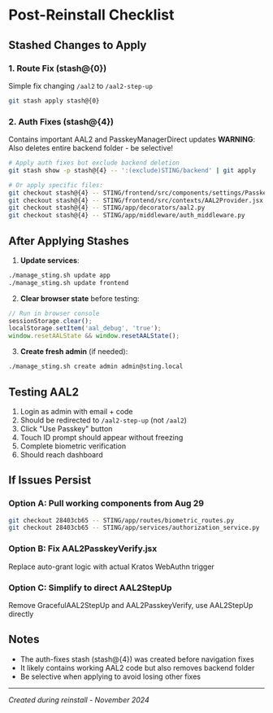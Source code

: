 # Post-Reinstall Checklist

## Stashed Changes to Apply

### 1. Route Fix (stash@{0})
Simple fix changing `/aal2` to `/aal2-step-up`
```bash
git stash apply stash@{0}
```

### 2. Auth Fixes (stash@{4})
Contains important AAL2 and PasskeyManagerDirect updates
**WARNING**: Also deletes entire backend folder - be selective!
```bash
# Apply auth fixes but exclude backend deletion
git stash show -p stash@{4} -- ':(exclude)STING/backend' | git apply

# Or apply specific files:
git checkout stash@{4} -- STING/frontend/src/components/settings/PasskeyManagerDirect.jsx
git checkout stash@{4} -- STING/frontend/src/contexts/AAL2Provider.jsx
git checkout stash@{4} -- STING/app/decorators/aal2.py
git checkout stash@{4} -- STING/app/middleware/auth_middleware.py
```

## After Applying Stashes

1. **Update services**:
```bash
./manage_sting.sh update app
./manage_sting.sh update frontend
```

2. **Clear browser state** before testing:
```javascript
// Run in browser console
sessionStorage.clear();
localStorage.setItem('aal_debug', 'true');
window.resetAALState && window.resetAALState();
```

3. **Create fresh admin** (if needed):
```bash
./manage_sting.sh create admin admin@sting.local
```

## Testing AAL2

1. Login as admin with email + code
2. Should be redirected to `/aal2-step-up` (not `/aal2`)
3. Click "Use Passkey" button
4. Touch ID prompt should appear without freezing
5. Complete biometric verification
6. Should reach dashboard

## If Issues Persist

### Option A: Pull working components from Aug 29
```bash
git checkout 28403cb65 -- STING/app/routes/biometric_routes.py
git checkout 28403cb65 -- STING/app/services/authorization_service.py
```

### Option B: Fix AAL2PasskeyVerify.jsx
Replace auto-grant logic with actual Kratos WebAuthn trigger

### Option C: Simplify to direct AAL2StepUp
Remove GracefulAAL2StepUp and AAL2PasskeyVerify, use AAL2StepUp directly

## Notes
- The auth-fixes stash (stash@{4}) was created before navigation fixes
- It likely contains working AAL2 code but also removes backend folder
- Be selective when applying to avoid losing other fixes

---
*Created during reinstall - November 2024*